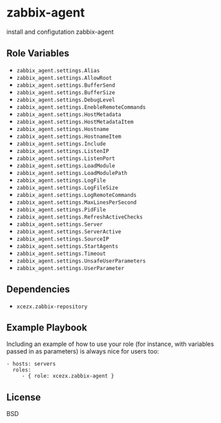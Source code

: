 zabbix-agent
========

install and configutation zabbix-agent

Role Variables
--------------

- `zabbix_agent.settings.Alias`
- `zabbix_agent.settings.AllowRoot`
- `zabbix_agent.settings.BufferSend`
- `zabbix_agent.settings.BufferSize`
- `zabbix_agent.settings.DebugLevel`
- `zabbix_agent.settings.EnebleRemoteCommands`
- `zabbix_agent.settings.HostMetadata`
- `zabbix_agent.settings.HostMetadataItem`
- `zabbix_agent.settings.Hostname`
- `zabbix_agent.settings.HostnameItem`
- `zabbix_agent.settings.Include`
- `zabbix_agent.settings.ListenIP`
- `zabbix_agent.settings.ListenPort`
- `zabbix_agent.settings.LoadModule`
- `zabbix_agent.settings.LoadModulePath`
- `zabbix_agent.settings.LogFile`
- `zabbix_agent.settings.LogFileSize`
- `zabbix_agent.settings.LogRemoteCommands`
- `zabbix_agent.settings.MaxLinesPerSecond`
- `zabbix_agent.settings.PidFile`
- `zabbix_agent.settings.RefreshActiveChecks`
- `zabbix_agent.settings.Server`
- `zabbix_agent.settings.ServerActive`
- `zabbix_agent.settings.SourceIP`
- `zabbix_agent.settings.StartAgents`
- `zabbix_agent.settings.Timeout`
- `zabbix_agent.settings.UnsafeUserParameters`
- `zabbix_agent.settings.UserParameter`

Dependencies
------------

- `xcezx.zabbix-repository`

Example Playbook
-------------------------

Including an example of how to use your role (for instance, with variables passed in as parameters) is always nice for users too:

    - hosts: servers
      roles:
         - { role: xcezx.zabbix-agent }

License
-------

BSD
